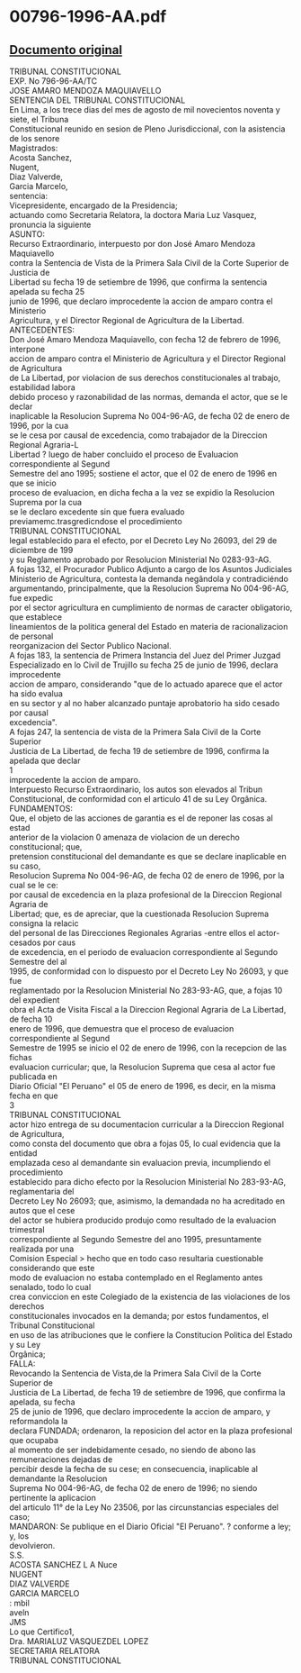 
00796-1996-AA.pdf
=================
  
[Documento original](https://tc.gob.pe/jurisprudencia/1997/00796-1996-AA.pdf)  
---  
TRIBUNAL CONSTITUCIONAL  
EXP. No 796-96-AA/TC  
JOSE AMARO MENDOZA MAQUIAVELLO  
SENTENCIA DEL TRIBUNAL CONSTITUCIONAL  
En Lima, a los trece dias del mes de agosto de mil novecientos noventa y siete, el Tribuna  
Constitucional reunido en sesion de Pleno Jurisdiccional, con la asistencia de los senore  
Magistrados:  
Acosta Sanchez,  
Nugent,  
Diaz Valverde,  
Garcia Marcelo,  
sentencia:  
Vicepresidente, encargado de la Presidencia;  
actuando como Secretaria Relatora, la doctora Maria Luz Vasquez, pronuncia la siguiente  
ASUNTO:  
Recurso Extraordinario, interpuesto por don José Amaro Mendoza Maquiavello  
contra la Sentencia de Vista de la Primera Sala Civil de la Corte Superior de Justicia de  
Libertad su fecha 19 de setiembre de 1996, que confirma la sentencia apelada su fecha 25  
junio de 1996, que declaro improcedente la accion de amparo contra el Ministerio  
Agricultura, y el Director Regional de Agricultura de la Libertad.  
ANTECEDENTES:  
Don José Amaro Mendoza Maquiavello, con fecha 12 de febrero de 1996, interpone  
accion de amparo contra el Ministerio de Agricultura y el Director Regional de Agricultura  
de La Libertad, por violacion de sus derechos constitucionales al trabajo, estabilidad labora  
debido proceso y razonabilidad de las normas, demanda el actor, que se le declar  
inaplicable la Resolucion Suprema No 004-96-AG, de fecha 02 de enero de 1996, por la cua  
se le cesa por causal de excedencia, como trabajador de la Direccion Regional Agraria-L  
Libertad ? luego de haber concluido el proceso de Evaluacion correspondiente al Segund  
Semestre del ano 1995; sostiene el actor, que el 02 de enero de 1996 en que se inicio  
proceso de evaluacion, en dicha fecha a la vez se expidio la Resolucion Suprema por la cua  
se le declaro excedente sin que fuera evaluado previamemc.trasgredicndose el procedimiento  
TRIBUNAL CONSTITUCIONAL  
legal establecido para el efecto, por el Decreto Ley No 26093, del 29 de diciembre de 199  
y su Reglamento aprobado por Resolucion Ministerial No 0283-93-AG.  
A fojas 132, el Procurador Publico Adjunto a cargo de los Asuntos Judiciales  
Ministerio de Agricultura, contesta la demanda negândola y contradiciéndo  
argumentando, principalmente, que la Resolucion Suprema No 004-96-AG, fue expedic  
por el sector agricultura en cumplimiento de normas de caracter obligatorio, que establece  
lineamientos de la politica general del Estado en materia de racionalizacion de personal  
reorganizacion del Sector Publico Nacional.  
A fojas 183, la sentencia de Primera Instancia del Juez del Primer Juzgad  
Especializado en lo Civil de Trujillo su fecha 25 de junio de 1996, declara improcedente  
accion de amparo, considerando "que de lo actuado aparece que el actor ha sido evalua  
en su sector y al no haber alcanzado puntaje aprobatorio ha sido cesado por causal  
excedencia".  
A fojas 247, la sentencia de vista de la Primera Sala Civil de la Corte Superior  
Justicia de La Libertad, de fecha 19 de setiembre de 1996, confirma la apelada que declar  
1  
improcedente la accion de amparo.  
Interpuesto Recurso Extraordinario, los autos son elevados al Tribun  
Constitucional, de conformidad con el articulo 41 de su Ley Orgânica.  
FUNDAMENTOS:  
Que, el objeto de las acciones de garantia es el de reponer las cosas al estad  
anterior de la violacion 0 amenaza de violacion de un derecho constitucional; que,  
pretension constitucional del demandante es que se declare inaplicable en su caso,  
Resolucion Suprema No 004-96-AG, de fecha 02 de enero de 1996, por la cual se le ce:  
por causal de excedencia en la plaza profesional de la Direccion Regional Agraria de  
Libertad; que, es de apreciar, que la cuestionada Resolucion Suprema consigna la relacic  
del personal de las Direcciones Regionales Agrarias -entre ellos el actor- cesados por caus  
de excedencia, en el periodo de evaluacion correspondiente al Segundo Semestre del al  
1995, de conformidad con lo dispuesto por el Decreto Ley No 26093, y que fue  
reglamentado por la Resolucion Ministerial No 283-93-AG, que, a fojas 10 del expedient  
obra el Acta de Visita Fiscal a la Direccion Regional Agraria de La Libertad, de fecha 10  
enero de 1996, que demuestra que el proceso de evaluacion correspondiente al Segund  
Semestre de 1995 se inicio el 02 de enero de 1996, con la recepcion de las fichas  
evaluacion curricular; que, la Resolucion Suprema que cesa al actor fue publicada en  
Diario Oficial "El Peruano" el 05 de enero de 1996, es decir, en la misma fecha en que  
3  
TRIBUNAL CONSTITUCIONAL  
actor hizo entrega de su documentacion curricular a la Direccion Regional de Agricultura,  
como consta del documento que obra a fojas 05, lo cual evidencia que la entidad  
emplazada ceso al demandante sin evaluacion previa, incumpliendo el procedimiento  
establecido para dicho efecto por la Resolucion Ministerial No 283-93-AG, reglamentaria del  
Decreto Ley No 26093; que, asimismo, la demandada no ha acreditado en autos que el cese  
del actor se hubiera producido produjo como resultado de la evaluacion trimestral  
correspondiente al Segundo Semestre del ano 1995, presuntamente realizada por una  
Comision Especial > hecho que en todo caso resultaria cuestionable considerando que este  
modo de evaluacion no estaba contemplado en el Reglamento antes senalado, todo lo cual  
crea conviccion en este Colegiado de la existencia de las violaciones de los derechos  
constitucionales invocados en la demanda; por estos fundamentos, el Tribunal Constitucional  
en uso de las atribuciones que le confiere la Constitucion Politica del Estado y su Ley  
Orgânica;  
FALLA:  
Revocando la Sentencia de Vista,de la Primera Sala Civil de la Corte Superior de  
Justicia de La Libertad, de fecha 19 de setiembre de 1996, que confirma la apelada, su fecha  
25 de junio de 1996, que declaro improcedente la accion de amparo, y reformandola la  
declara FUNDADA; ordenaron, la reposicion del actor en la plaza profesional que ocupaba  
al momento de ser indebidamente cesado, no siendo de abono las remuneraciones dejadas de  
percibir desde la fecha de su cese; en consecuencia, inaplicable al demandante la Resolucion  
Suprema No 004-96-AG, de fecha 02 de enero de 1996; no siendo pertinente la aplicacion  
del articulo 11° de la Ley No 23506, por las circunstancias especiales del caso;  
MANDARON: Se publique en el Diario Oficial "El Peruano". ? conforme a ley; y, los  
devolvieron.  
S.S.  
ACOSTA SANCHEZ L A Nuce  
NUGENT  
DIAZ VALVERDE  
GARCIA MARCELO  
: mbil  
aveln  
JMS  
Lo que Certifico1,  
Dra. MARIALUZ VASQUEZDEL LOPEZ  
SECRETARIA RELATORA  
TRIBUNAL CONSTITUCIONAL